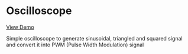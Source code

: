 # Oscilloscope

<a href="http://oscilloscope-pwm.netlify.com/">View Demo</a>

Simple oscilloscope to generate sinusoidal, triangled and squared signal and convert it into PWM (Pulse Width Modulation) signal 
